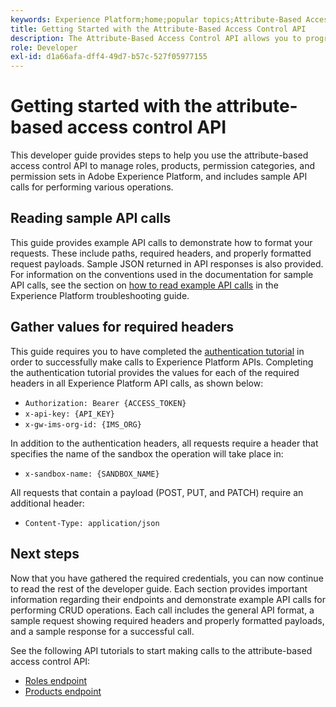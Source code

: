 ```yaml
---
keywords: Experience Platform;home;popular topics;Attribute-Based Access Control;attribute-based access control
title: Getting Started with the Attribute-Based Access Control API
description: The Attribute-Based Access Control API allows you to programmatically manage roles and access policies within Adobe Experience Platform. Follow this guide to learn how to perform key operations using the API.
role: Developer
exl-id: d1a66afa-dff4-49d7-b57c-527f05977155
---
```

# Getting started with the attribute-based access control API

This developer guide provides steps to help you use the attribute-based access control API to manage roles, products, permission categories, and permission sets in Adobe Experience Platform, and includes sample API calls for performing various operations.

## Reading sample API calls

This guide provides example API calls to demonstrate how to format your requests. These include paths, required headers, and properly formatted request payloads. Sample JSON returned in API responses is also provided. For information on the conventions used in the documentation for sample API calls, see the section on [how to read example API calls](../../../landing/troubleshooting.md#how-do-i-format-an-api-request) in the Experience Platform troubleshooting guide.

## Gather values for required headers

This guide requires you to have completed the [authentication tutorial](https://www.adobe.com/go/platform-api-authentication-en) in order to successfully make calls to Experience Platform APIs. Completing the authentication tutorial provides the values for each of the required headers in all Experience Platform API calls, as shown below:

* `Authorization: Bearer {ACCESS_TOKEN}`
* `x-api-key: {API_KEY}`
* `x-gw-ims-org-id: {IMS_ORG}`

In addition to the authentication headers, all requests require a header that specifies the name of the sandbox the operation will take place in:

* `x-sandbox-name: {SANDBOX_NAME}`

All requests that contain a payload (POST, PUT, and PATCH) require an additional header:

* `Content-Type: application/json`

## Next steps

Now that you have gathered the required credentials, you can now continue to read the rest of the developer guide. Each section provides important information regarding their endpoints and demonstrate example API calls for performing CRUD operations. Each call includes the general API format, a sample request showing required headers and properly formatted payloads, and a sample response for a successful call.

See the following API tutorials to start making calls to the attribute-based access control API:

* [Roles endpoint](./roles.md)
* [Products endpoint](./products.md)
